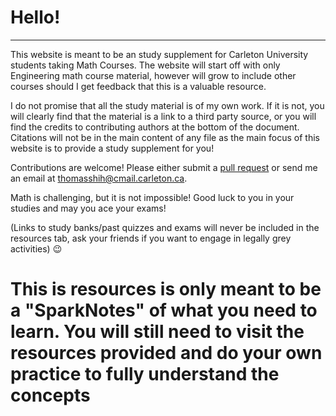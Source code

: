 

# Hello!

------

This website is meant to be an study supplement for Carleton University students taking Math Courses. The website will start off with only Engineering math course material, however will grow to include other courses should I get feedback that this is a valuable resource. 

I do not promise that all the study material is of my own work. If it is not, you will clearly find that the material is a link to a third party source, or you will find the credits to contributing authors at the bottom of the document. Citations will not be in the main content of any file as the main focus of this website is to provide a study supplement for you!

Contributions are welcome! Please either submit a [pull request](https://github.com/ThomasShih/CU_MathResources) or send me an email at thomasshih@cmail.carleton.ca.

Math is challenging, but it is not impossible! Good luck to you in your studies and may you ace your exams!

(Links to study banks/past quizzes and exams will never be included in the resources tab, ask your friends if you want to engage in legally grey activities) 😉 

# **This is resources is only meant to be a "SparkNotes" of what you need to learn. You will still need to visit the resources provided and do your own practice to fully understand the concepts**



